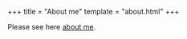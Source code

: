 +++
title = "About me"
template = "about.html"
+++

Please see here [about me](https://github.com/lewiszlw).